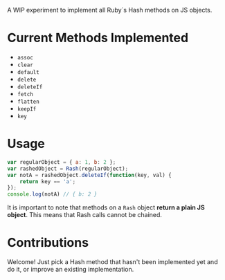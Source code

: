 A WIP experiment to implement all Ruby`s Hash methods on JS objects.

# Current Methods Implemented
  - `assoc`
  - `clear`
  - `default`
  - `delete`
  - `deleteIf`
  - `fetch`
  - `flatten`
  - `keepIf`
  - `key`

# Usage

```js
var regularObject = { a: 1, b: 2 };
var rashedObject = Rash(regularObject);
var notA = rashedObject.deleteIf(function(key, val) {
    return key == 'a';
});
console.log(notA) // { b: 2 }
```

It is important to note that methods on a `Rash` object __return a plain JS object__. This means that Rash calls cannot be chained.

# Contributions

Welcome! Just pick a Hash method that hasn't been implemented yet and do it, or improve an existing implementation.

